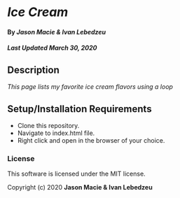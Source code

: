 # _Ice Cream_

#### By _**Jason Macie & Ivan Lebedzeu**_
##### _Last Updated March 30, 2020_

## Description

_This page lists my favorite ice cream flavors using a loop_

## Setup/Installation Requirements

* Clone this repository.
* Navigate to index.html file.
* Right click and open in the browser of your choice.

### License

This software is licensed under the MIT license.

Copyright (c) 2020 **Jason Macie & Ivan Lebedzeu**